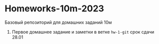 # Homeworks-10m-2023
Базовый репозиторий для домашних заданий 10м

1. Первое домашнее задание и заметки в ветке `hw-1-git` срок сдачи 28.01
